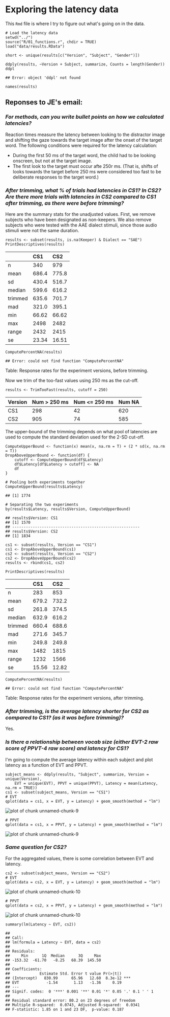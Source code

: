 Exploring the latency data
==========================

This `Rmd` file is where I try to figure out what's going on in the data.

~~~~ {.r}
# Load the latency data
setwd("../")
source("R/01_functions.r", chdir = TRUE)
load("data/results.RData")

short <- unique(results[c("Version", "Subject", "Gender")])

ddply(results, ~Version + Subject, summarize, Counts = length(Gender))
ddpl
~~~~

    ## Error: object 'ddpl' not found

~~~~ {.r}
names(results)
~~~~

Reponses to JE's email:
-----------------------

### *For methods, can you write bullet points on how we calculated latencies?*

Reaction times measure the latency between looking to the distractor image and shifting the gaze towards the target image after the onset of the target word. The following conditions were required for the latency calculation:

-   During the first 50 ms of the target word, the child had to be looking onscreen, but not at the target image.
-   The first look to the target must occur afte 250r ms. (That is, shifts of looks towards the target before 250 ms were considered too fast to be deliberate responses to the target word.)

### *After trimming, what % of trials had latencies in CS1? In CS2? Are there more trials with latencies in CS2 compared to CS1 after trimming, as there were before trimming?*

Here are the summary stats for the unadjusted values. First, we remove subjects who have been designated as non-keepers. We also remove subjects who were tested with the AAE dialect stimuli, since those audio stimuli were not the same duration.

~~~~ {.r}
results <- subset(results, is.na(Keeper) & Dialect == "SAE")
PrintDescriptives(results)
~~~~

||**CS1**|**CS2**|
|---|:------|:------|
|n|340|979|
|mean|686.4|775.8|
|sd|430.4|516.7|
|median|599.6|616.2|
|trimmed|635.6|701.7|
|mad|321.0|395.1|
|min|66.62|66.62|
|max|2498|2482|
|range|2432|2415|
|se|23.34|16.51|

~~~~ {.r}
ComputePercentNA(results)
~~~~

    ## Error: could not find function "ComputePercentNA"

Table: Response rates for the experiment versions, before trimming.

Now we trim of the too-fast values using 250 ms as the cut-off.

~~~~ {.r}
results <- TrimTooFast(results, cutoff = 250)
~~~~

|**Version**|**Num \> 250 ms**|**Num \<= 250 ms**|**Num NA**|
|:----------|:----------------|:-----------------|:---------|
|CS1|298|42|620|
|CS2|905|74|585|

The upper-bound of the trimming depends on what pool of latencies are used to compute the standard deviation used for the 2-SD cut-off.

~~~~ {.r}
ComputeUpperBound <- function(x) mean(x, na.rm = T) + (2 * sd(x, na.rm = T))
DropAboveUpperBound <- function(df) {
    cutoff <- ComputeUpperBound(df$Latency)
    df$Latency[df$Latency > cutoff] <- NA
    df
}

# Pooling both experiments together
ComputeUpperBound(results$Latency)
~~~~

    ## [1] 1774

~~~~ {.r}
# Separating the two experiments
by(results$Latency, results$Version, ComputeUpperBound)
~~~~

    ## results$Version: CS1
    ## [1] 1570
    ## -------------------------------------------------------- 
    ## results$Version: CS2
    ## [1] 1834

~~~~ {.r}
cs1 <- subset(results, Version == "CS1")
cs1 <- DropAboveUpperBound(cs1)
cs2 <- subset(results, Version == "CS2")
cs2 <- DropAboveUpperBound(cs2)
results <- rbind(cs1, cs2)
~~~~

~~~~ {.r}
PrintDescriptives(results)
~~~~

||**CS1**|**CS2**|
|---|:------|:------|
|n|283|853|
|mean|679.2|732.2|
|sd|261.8|374.5|
|median|632.9|616.2|
|trimmed|660.4|688.6|
|mad|271.6|345.7|
|min|249.8|249.8|
|max|1482|1815|
|range|1232|1566|
|se|15.56|12.82|

~~~~ {.r}
ComputePercentNA(results)
~~~~

    ## Error: could not find function "ComputePercentNA"

Table: Response rates for the experiment versions, after trimming.

### *After trimming, is the average latency shorter for CS2 as compared to CS1? (as it was before trimming)?*

Yes.

### *Is there a relationship between vocab size (either EVT-2 raw score of PPVT-4 raw score) and latency for CS1?*

I'm going to compute the average latency within each subject and plot latency as a function of EVT and PPVT.

~~~~ {.r}
subject_means <- ddply(results, "Subject", summarize, Version = unique(Version), 
    EVT = unique(EVT), PPVT = unique(PPVT), Latency = mean(Latency, na.rm = TRUE))
cs1 <- subset(subject_means, Version == "CS1")
# EVT
qplot(data = cs1, x = EVT, y = Latency) + geom_smooth(method = "lm")
~~~~

![plot of chunk unnamed-chunk-9](figure/unnamed-chunk-91.png)

~~~~ {.r}
# PPVT
qplot(data = cs1, x = PPVT, y = Latency) + geom_smooth(method = "lm")
~~~~

![plot of chunk unnamed-chunk-9](figure/unnamed-chunk-92.png)

### *Same question for CS2?*

For the aggregated values, there is some correlation between EVT and latency.

~~~~ {.r}
cs2 <- subset(subject_means, Version == "CS2")
# EVT
qplot(data = cs2, x = EVT, y = Latency) + geom_smooth(method = "lm")
~~~~

![plot of chunk unnamed-chunk-10](figure/unnamed-chunk-101.png)

~~~~ {.r}
# PPVT
qplot(data = cs2, x = PPVT, y = Latency) + geom_smooth(method = "lm")
~~~~

![plot of chunk unnamed-chunk-10](figure/unnamed-chunk-102.png)

~~~~ {.r}
summary(lm(Latency ~ EVT, cs2))
~~~~

    ## 
    ## Call:
    ## lm(formula = Latency ~ EVT, data = cs2)
    ## 
    ## Residuals:
    ##     Min      1Q  Median      3Q     Max 
    ## -153.32  -61.70   -8.25   68.39  145.50 
    ## 
    ## Coefficients:
    ##             Estimate Std. Error t value Pr(>|t|)    
    ## (Intercept)   830.99      65.96   12.60  8.3e-12 ***
    ## EVT            -1.54       1.13   -1.36     0.19    
    ## ---
    ## Signif. codes:  0 '***' 0.001 '**' 0.01 '*' 0.05 '.' 0.1 ' ' 1
    ## 
    ## Residual standard error: 80.2 on 23 degrees of freedom
    ## Multiple R-squared:  0.0743, Adjusted R-squared:  0.0341 
    ## F-statistic: 1.85 on 1 and 23 DF,  p-value: 0.187

